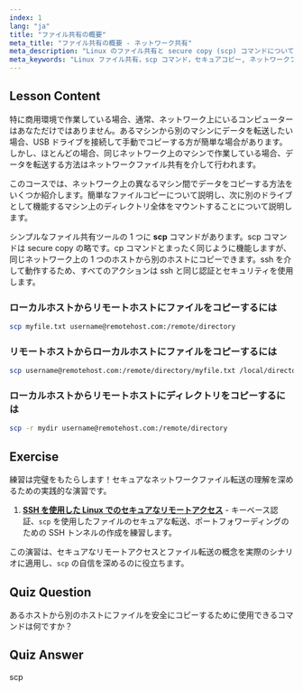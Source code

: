 ```yaml
---
index: 1
lang: "ja"
title: "ファイル共有の概要"
meta_title: "ファイル共有の概要 - ネットワーク共有"
meta_description: "Linux のファイル共有と secure copy (scp) コマンドについて学びましょう。ネットワーク上のホスト間でファイルを転送します。この初心者向けのガイドで始めましょう！"
meta_keywords: "Linux ファイル共有，scp コマンド，セキュアコピー, ネットワークファイル転送，Linux チュートリアル，初心者向け Linux, Linux ガイド"
---
```


## Lesson Content

特に商用環境で作業している場合、通常、ネットワーク上にいるコンピューターはあなただけではありません。あるマシンから別のマシンにデータを転送したい場合、USB ドライブを接続して手動でコピーする方が簡単な場合があります。しかし、ほとんどの場合、同じネットワーク上のマシンで作業している場合、データを転送する方法はネットワークファイル共有を介して行われます。

このコースでは、ネットワーク上の異なるマシン間でデータをコピーする方法をいくつか紹介します。簡単なファイルコピーについて説明し、次に別のドライブとして機能するマシン上のディレクトリ全体をマウントすることについて説明します。

シンプルなファイル共有ツールの 1 つに **scp** コマンドがあります。scp コマンドは secure copy の略です。cp コマンドとまったく同じように機能しますが、同じネットワーク上の 1 つのホストから別のホストにコピーできます。ssh を介して動作するため、すべてのアクションは ssh と同じ認証とセキュリティを使用します。

### ローカルホストからリモートホストにファイルをコピーするには

```bash
scp myfile.txt username@remotehost.com:/remote/directory
```

### リモートホストからローカルホストにファイルをコピーするには

```bash
scp username@remotehost.com:/remote/directory/myfile.txt /local/directory
```

### ローカルホストからリモートホストにディレクトリをコピーするには

```bash
scp -r mydir username@remotehost.com:/remote/directory
```

## Exercise

練習は完璧をもたらします！セキュアなネットワークファイル転送の理解を深めるための実践的な演習です。

1. **[SSH を使用した Linux でのセキュアなリモートアクセス](https://labex.io/ja/labs/linux-secure-remote-access-in-linux-with-ssh-592816)** - キーベース認証、`scp` を使用したファイルのセキュアな転送、ポートフォワーディングのための SSH トンネルの作成を練習します。

この演習は、セキュアなリモートアクセスとファイル転送の概念を実際のシナリオに適用し、`scp` の自信を深めるのに役立ちます。

## Quiz Question

あるホストから別のホストにファイルを安全にコピーするために使用できるコマンドは何ですか？

## Quiz Answer

scp
